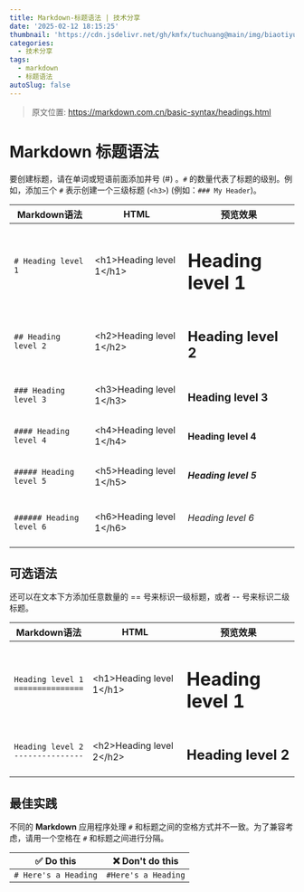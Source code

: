 ```yaml
---
title: Markdown-标题语法 | 技术分享
date: '2025-02-12 18:15:25'
thumbnail: 'https://cdn.jsdelivr.net/gh/kmfx/tuchuang@main/img/biaotiyufa.png'
categories:
  - 技术分享
tags:
  - markdown
  - 标题语法
autoSlug: false
---
```


> 原文位置: https://markdown.com.cn/basic-syntax/headings.html

# Markdown 标题语法

要创建标题，请在单词或短语前面添加井号 (#) 。`#` 的数量代表了标题的级别。例如，添加三个 `#` 表示创建一个三级标题 (`<h3>`) (例如：`### My Header`)。

| Markdown语法             | HTML                                 | 预览效果                 |
| ------------------------ | ------------------------------------ | ------------------------ |
| `# Heading level 1`      | &lt;h1&gt;Heading level 1&lt;/h1&gt; | <h1>Heading level 1</h1> |
| `## Heading level 2`     | &lt;h2&gt;Heading level 1&lt;/h2&gt; | <h2>Heading level 2</h2> |
| `### Heading level 3`    | &lt;h3&gt;Heading level 1&lt;/h3&gt; | <h3>Heading level 3</h3> |
| `#### Heading level 4`   | &lt;h4&gt;Heading level 1&lt;/h4&gt; | <h4>Heading level 4</h4> |
| `##### Heading level 5`  | &lt;h5&gt;Heading level 1&lt;/h5&gt; | <h5>Heading level 5</h5> |
| `###### Heading level 6` | &lt;h6&gt;Heading level 1&lt;/h6&gt; | <h6>Heading level 6</h6> |

## 可选语法

还可以在文本下方添加任意数量的 == 号来标识一级标题，或者 -- 号来标识二级标题。

| Markdown语法                            | HTML                                 | 预览效果                 |
| --------------------------------------- | ------------------------------------ | ------------------------ |
| `Heading level 1`<br> `===============` | &lt;h1&gt;Heading level 1&lt;/h1&gt; | <h1>Heading level 1</h1> |
| `Heading level 2`<br>`---------------`  | &lt;h2&gt;Heading level 2&lt;/h2&gt; | <h2>Heading level 2</h2> |

## 最佳实践

不同的 **Markdown** 应用程序处理 `#` 和标题之间的空格方式并不一致。为了兼容考虑，请用一个空格在 `#` 和标题之间进行分隔。

| ✅ Do this           | ❌ Don't do this    |
| -------------------- | ------------------- |
| `# Here's a Heading` | `#Here's a Heading` |
